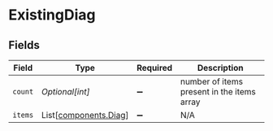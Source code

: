 # ExistingDiag


## Fields

| Field                                                | Type                                                 | Required                                             | Description                                          |
| ---------------------------------------------------- | ---------------------------------------------------- | ---------------------------------------------------- | ---------------------------------------------------- |
| `count`                                              | *Optional[int]*                                      | :heavy_minus_sign:                                   | number of items present in the items array           |
| `items`                                              | List[[components.Diag](../../models/shared/diag.md)] | :heavy_minus_sign:                                   | N/A                                                  |